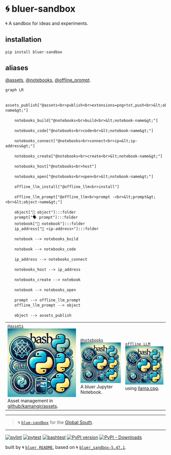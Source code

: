 # 🌀 bluer-sandbox

🌀 A sandbox for ideas and experiments.

## installation

```bash
pip install bluer-sandbox
```

## aliases

[@assets](./bluer_sandbox/docs/aliases/assets.md), 
[@notebooks](./bluer_sandbox/docs/aliases/notebooks.md), 
[@offline_prompt](./bluer_sandbox/docs/aliases/offline_prompt.md).

```mermaid
graph LR

    assets_publish["@assets<br>publish<br>extensions=png+txt,push<br>&lt;object-name&gt;"]

    notebooks_build["@notebooks<br>build<br>&lt;notebook-name&gt;"]

    notebooks_code["@notebooks<br>code<br>&lt;notebook-name&gt;"]
    
    notebooks_connect["@notebooks<br>connect<br>ip=&lt;ip-address&gt;"]

    notebooks_create["@notebooks<br>create<br>&lt;notebook-name&gt;"]

    notebooks_host["@notebooks<br>host"]

    notebooks_open["@notebooks<br>open<br>&lt;notebook-name&gt;"]

    offline_llm_install["@offline_llm<br>install"]

    offline_llm_prompt["@offline_llm<br>prompt -<br>&lt;prompt&gt;<br>&lt;object-name&gt;"]

    object["📂 object"]:::folder
    prompt["🗣️ prompt"]:::folder
    notebook["📘 notebook"]:::folder
    ip_address["🛜 <ip-address>"]:::folder

    notebook --> notebooks_build

    notebook --> notebooks_code

    ip_address --> notebooks_connect

    notebooks_host --> ip_address

    notebooks_create --> notebook

    notebook --> notebooks_open

    prompt --> offline_llm_prompt
    offline_llm_prompt --> object

    object --> assets_publish
```

|   |   |   |
| --- | --- | --- |
| [``@assets``](./bluer_sandbox/assets/) [![image](https://github.com/kamangir/assets/raw/main/blue-plugin/marquee.png?raw=true)](./bluer_sandbox/assets/) Asset management in [github/kamangir/assets](https://github.com/kamangir/assets). | [``@notebooks``](./bluer_sandbox/assets/template.ipynb) [![image](https://github.com/kamangir/assets/raw/main/blue-plugin/marquee.png?raw=true)](./bluer_sandbox/assets/template.ipynb) A bluer Jupyter Notebook. | [`offline LLM`](./bluer_sandbox/docs/offline_llm.md) [![image](https://github.com/kamangir/assets/raw/main/blue-plugin/marquee.png?raw=true)](./bluer_sandbox/docs/offline_llm.md) using [llama.cpp](https://github.com/ggerganov/llama.cpp). |

---

> 🌀 [`blue-sandbox`](https://github.com/kamangir/blue-sandbox) for the [Global South](https://github.com/kamangir/bluer-south).

---


[![pylint](https://github.com/kamangir/bluer-sandbox/actions/workflows/pylint.yml/badge.svg)](https://github.com/kamangir/bluer-sandbox/actions/workflows/pylint.yml) [![pytest](https://github.com/kamangir/bluer-sandbox/actions/workflows/pytest.yml/badge.svg)](https://github.com/kamangir/bluer-sandbox/actions/workflows/pytest.yml) [![bashtest](https://github.com/kamangir/bluer-sandbox/actions/workflows/bashtest.yml/badge.svg)](https://github.com/kamangir/bluer-sandbox/actions/workflows/bashtest.yml) [![PyPI version](https://img.shields.io/pypi/v/bluer-sandbox.svg)](https://pypi.org/project/bluer-sandbox/) [![PyPI - Downloads](https://img.shields.io/pypi/dd/bluer-sandbox)](https://pypistats.org/packages/bluer-sandbox)

built by 🌀 [`bluer README`](https://github.com/kamangir/bluer-objects/tree/main/bluer_objects/README), based on 🌀 [`bluer_sandbox-5.47.1`](https://github.com/kamangir/bluer-sandbox).
